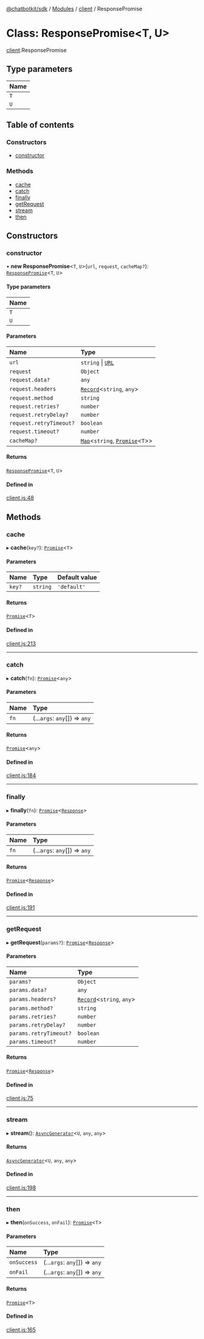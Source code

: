 [@chatbotkit/sdk](../README.md) / [Modules](../modules.md) / [client](../modules/client.md) / ResponsePromise

# Class: ResponsePromise\<T, U\>

[client](../modules/client.md).ResponsePromise

## Type parameters

| Name |
| :------ |
| `T` |
| `U` |

## Table of contents

### Constructors

- [constructor](client.ResponsePromise.md#constructor)

### Methods

- [cache](client.ResponsePromise.md#cache)
- [catch](client.ResponsePromise.md#catch)
- [finally](client.ResponsePromise.md#finally)
- [getRequest](client.ResponsePromise.md#getrequest)
- [stream](client.ResponsePromise.md#stream)
- [then](client.ResponsePromise.md#then)

## Constructors

### constructor

• **new ResponsePromise**\<`T`, `U`\>(`url`, `request`, `cacheMap?`): [`ResponsePromise`](client.ResponsePromise.md)\<`T`, `U`\>

#### Type parameters

| Name |
| :------ |
| `T` |
| `U` |

#### Parameters

| Name | Type |
| :------ | :------ |
| `url` | `string` \| [`URL`]( https://developer.mozilla.org/docs/Web/API/URL ) |
| `request` | `Object` |
| `request.data?` | `any` |
| `request.headers` | [`Record`]( https://www.typescriptlang.org/docs/handbook/utility-types.html#recordkeys-type )\<`string`, `any`\> |
| `request.method` | `string` |
| `request.retries?` | `number` |
| `request.retryDelay?` | `number` |
| `request.retryTimeout?` | `boolean` |
| `request.timeout?` | `number` |
| `cacheMap?` | [`Map`]( https://developer.mozilla.org/docs/Web/JavaScript/Reference/Global_Objects/Map )\<`string`, [`Promise`]( https://developer.mozilla.org/docs/Web/JavaScript/Reference/Global_Objects/Promise )\<`T`\>\> |

#### Returns

[`ResponsePromise`](client.ResponsePromise.md)\<`T`, `U`\>

#### Defined in

[client.js:48](https://github.com/chatbotkit/node-sdk/blob/main/packages/sdk/src/client.js#L48)

## Methods

### cache

▸ **cache**(`key?`): [`Promise`]( https://developer.mozilla.org/docs/Web/JavaScript/Reference/Global_Objects/Promise )\<`T`\>

#### Parameters

| Name | Type | Default value |
| :------ | :------ | :------ |
| `key?` | `string` | `'default'` |

#### Returns

[`Promise`]( https://developer.mozilla.org/docs/Web/JavaScript/Reference/Global_Objects/Promise )\<`T`\>

#### Defined in

[client.js:213](https://github.com/chatbotkit/node-sdk/blob/main/packages/sdk/src/client.js#L213)

___

### catch

▸ **catch**(`fn`): [`Promise`]( https://developer.mozilla.org/docs/Web/JavaScript/Reference/Global_Objects/Promise )\<`any`\>

#### Parameters

| Name | Type |
| :------ | :------ |
| `fn` | (...`args`: `any`[]) => `any` |

#### Returns

[`Promise`]( https://developer.mozilla.org/docs/Web/JavaScript/Reference/Global_Objects/Promise )\<`any`\>

#### Defined in

[client.js:184](https://github.com/chatbotkit/node-sdk/blob/main/packages/sdk/src/client.js#L184)

___

### finally

▸ **finally**(`fn`): [`Promise`]( https://developer.mozilla.org/docs/Web/JavaScript/Reference/Global_Objects/Promise )\<[`Response`]( https://developer.mozilla.org/docs/Web/API/Response )\>

#### Parameters

| Name | Type |
| :------ | :------ |
| `fn` | (...`args`: `any`[]) => `any` |

#### Returns

[`Promise`]( https://developer.mozilla.org/docs/Web/JavaScript/Reference/Global_Objects/Promise )\<[`Response`]( https://developer.mozilla.org/docs/Web/API/Response )\>

#### Defined in

[client.js:191](https://github.com/chatbotkit/node-sdk/blob/main/packages/sdk/src/client.js#L191)

___

### getRequest

▸ **getRequest**(`params?`): [`Promise`]( https://developer.mozilla.org/docs/Web/JavaScript/Reference/Global_Objects/Promise )\<[`Response`]( https://developer.mozilla.org/docs/Web/API/Response )\>

#### Parameters

| Name | Type |
| :------ | :------ |
| `params?` | `Object` |
| `params.data?` | `any` |
| `params.headers?` | [`Record`]( https://www.typescriptlang.org/docs/handbook/utility-types.html#recordkeys-type )\<`string`, `any`\> |
| `params.method?` | `string` |
| `params.retries?` | `number` |
| `params.retryDelay?` | `number` |
| `params.retryTimeout?` | `boolean` |
| `params.timeout?` | `number` |

#### Returns

[`Promise`]( https://developer.mozilla.org/docs/Web/JavaScript/Reference/Global_Objects/Promise )\<[`Response`]( https://developer.mozilla.org/docs/Web/API/Response )\>

#### Defined in

[client.js:75](https://github.com/chatbotkit/node-sdk/blob/main/packages/sdk/src/client.js#L75)

___

### stream

▸ **stream**(): [`AsyncGenerator`]( https://developer.mozilla.org/docs/Web/JavaScript/Reference/Global_Objects/AsyncGenerator )\<`U`, `any`, `any`\>

#### Returns

[`AsyncGenerator`]( https://developer.mozilla.org/docs/Web/JavaScript/Reference/Global_Objects/AsyncGenerator )\<`U`, `any`, `any`\>

#### Defined in

[client.js:198](https://github.com/chatbotkit/node-sdk/blob/main/packages/sdk/src/client.js#L198)

___

### then

▸ **then**(`onSuccess`, `onFail`): [`Promise`]( https://developer.mozilla.org/docs/Web/JavaScript/Reference/Global_Objects/Promise )\<`T`\>

#### Parameters

| Name | Type |
| :------ | :------ |
| `onSuccess` | (...`args`: `any`[]) => `any` |
| `onFail` | (...`args`: `any`[]) => `any` |

#### Returns

[`Promise`]( https://developer.mozilla.org/docs/Web/JavaScript/Reference/Global_Objects/Promise )\<`T`\>

#### Defined in

[client.js:165](https://github.com/chatbotkit/node-sdk/blob/main/packages/sdk/src/client.js#L165)
